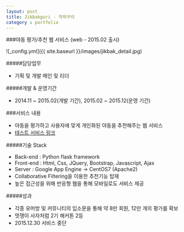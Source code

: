 ```yaml
---
layout: post
title: Jikbakguri - 직박구리
category : portfolio
---
```


###야동 평가/추천 웹 서비스 (web - 2015.02 출시)

![_config.yml]({{ site.baseurl }}/images/jikbak_detail.jpg)

#####담당업무
- 기획 및 개발 메인 및 리더

#####개발 & 운영기간
- 2014.11 ~ 2015.02(개발 기간), 2015.02 ~ 2015.12(운영 기간)

###서비스 내용
- 야동을 평가하고 사용자에 맞게 개인화된 야동을 추천해주는 웹 서비스
- [테스트 서비스 링크](http://test.jikbakguri.com)

#####기술 Stack
- Back-end : Python flask framework
- Front-end : Html, Css, JQuery, Bootstrap, Javascript, Ajax
- Server : Google App Engine -> CentOS7 (Apache2)
- Collaborative Filtering을 이용한 추천기능 탑재
- 높은 접근성을 위해 반응형 웹을 통해 모바일로도 서비스 제공

#####성과
- 각종 유머방 및 커뮤니티의 입소문을 통해 약 8만 회원, 12만 개의 평가를 확보 
- 멋쟁이 사자처럼 2기 해커톤 2등
- 2015.12.30 서비스 중단